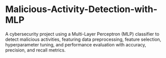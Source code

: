 # Malicious-Activity-Detection-with-MLP
A cybersecurity project using a Multi-Layer Perceptron (MLP) classifier to detect malicious activities, featuring data preprocessing, feature selection, hyperparameter tuning, and performance evaluation with accuracy, precision, and recall metrics.
